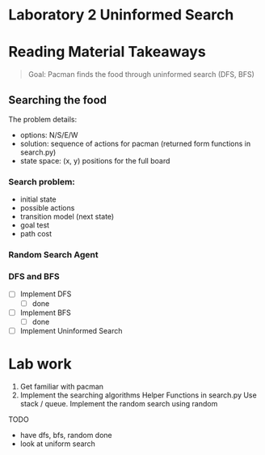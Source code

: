 # Laboratory 2 Uninformed Search

# Reading Material Takeaways

> Goal: Pacman finds the food through uninformed search (DFS, BFS)

## Searching the food

The problem details:
- options: N/S/E/W
- solution: sequence of actions for pacman (returned form functions  in search.py)
- state space: (x, y) positions for the full board

### Search problem:
- initial state
- possible actions
- transition model (next state)
- goal test
- path cost

### Random Search Agent

### DFS and BFS
- [ ] Implement DFS
	- [ ] done
- [ ] Implement BFS
	- [ ] done
- [ ] Implement Uninformed Search

# Lab work
1. Get familiar with pacman
2. Implement the searching algorithms
	Helper Functions in search.py
	Use stack / queue.
	Implement the random search using random

TODO
- have dfs, bfs, random done
- look at uniform search
